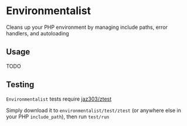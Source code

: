 # Environmentalist

Cleans up your PHP environment by managing include paths, error handlers, and autoloading


## Usage

TODO


## Testing

`Environmentalist` tests require [jaz303/ztest](http://github.com/jaz303/ztest)

Simply download it to `environmentalist/test/ztest` (or anywhere else in your PHP `include_path`), then run `test/run`